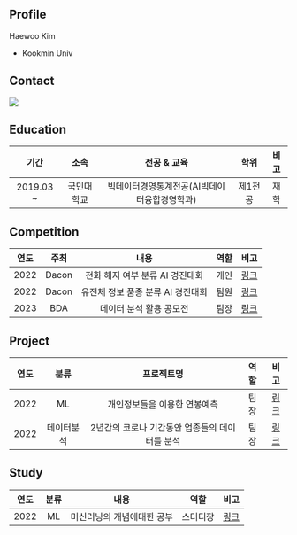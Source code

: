 ## Profile
Haewoo Kim
* Kookmin Univ

## Contact
 <img src="https://img.shields.io/badge/wawaw456@naver.com-03C75A?style=flat&logo=Naver&logoColor=white"/>

## Education
| 기간 | 소속 | 전공 & 교육 | 학위 | 비고 |
| :------: | :------: | :------: | :------: | :------: |
| 2019.03 ~ | 국민대학교  | 빅데이터경영통계전공(AI빅데이터융합경영학과) | 제1전공 | 재학 |

## Competition
| 연도 | 주최 | 내용 | 역할 | 비고 |
| :------: | :------: | :------: | :------: | :------: |
| 2022 | Dacon | 전화 해지 여부 분류 AI 경진대회 | 개인 | [링크](https://github.com/KimHaeWoo-kookmin/Dacon_cancel_call) |
| 2022 | Dacon | 유전체 정보 품종 분류 AI 경진대회 | 팀원 | [링크](https://github.com/KimHaeWoo-kookmin/dacon_genetic_information) |
| 2023 | BDA | 데이터 분석 활용 공모전 | 팀장 | [링크](https://github.com/KimHaeWoo-kookmin/BDA_modeling) |

## Project
| 연도 | 분류 | 프로젝트명 | 역할 | 비고 |
| :------: | :------: | :------: | :------: | :------: |
| 2022 | ML | 개인정보들을 이용한 연봉예측 | 팀장 | [링크](https://github.com/KimHaeWoo-kookmin/Machine_Learning_project) |
| 2022 | 데이터분석 | 2년간의 코로나 기간동안 업종들의 데이터를 분석 | 팀장 | [링크](https://github.com/KimHaeWoo-kookmin/Visualization) |


## Study
| 연도 | 분류 | 내용 | 역할 | 비고 |
| :------: | :------: | :------: | :------: | :------: |
| 2022 | ML | 머신러닝의 개념에대한 공부 | 스터디장 | [링크](https://github.com/KimHaeWoo-kookmin/Machine_Learning_project)|
